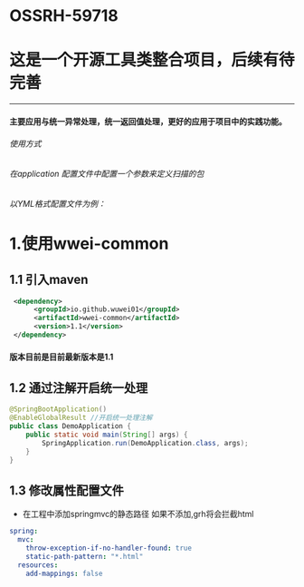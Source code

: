# OSSRH-59718
# 这是一个开源工具类整合项目，后续有待完善
------------
#### 主要应用与统一异常处理，统一返回值处理，更好的应用于项目中的实践功能。

###### 使用方式
###### 在application 配置文件中配置一个参数来定义扫描的包
###### 以YML格式配置文件为例：
# 1.使用wwei-common
## 1.1 引入maven
  ```xml
   <dependency>
        <groupId>io.github.wuwei01</groupId>
        <artifactId>wwei-common</artifactId>
        <version>1.1</version>
   </dependency>
  ```
#### 版本目前是目前最新版本是1.1
## 1.2 通过注解开启统一处理
```java
@SpringBootApplication()
@EnableGlobalResult //开启统一处理注解
public class DemoApplication {
    public static void main(String[] args) {
        SpringApplication.run(DemoApplication.class, args);
    }
}
```
## 1.3 修改属性配置文件
* 在工程中添加springmvc的静态路径
  如果不添加,grh将会拦截html
```yaml
spring:
  mvc:
    throw-exception-if-no-handler-found: true
    static-path-pattern: "*.html"
  resources:
    add-mappings: false
  ```
